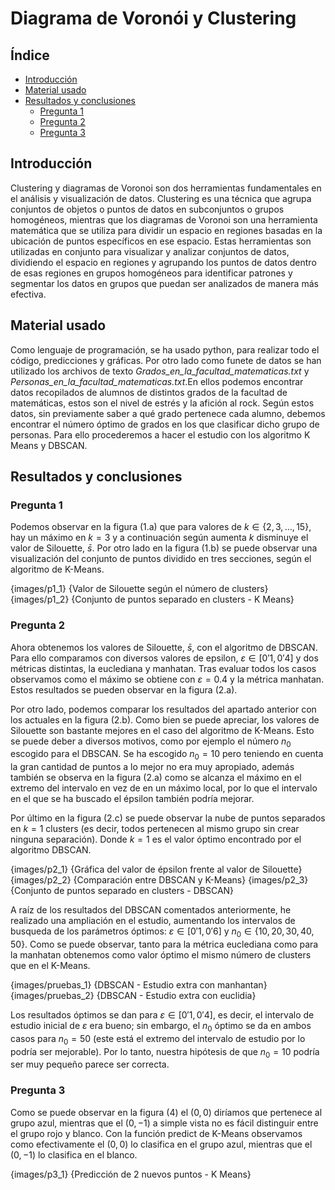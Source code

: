# Diagrama de Voronói y Clustering

## Índice

 - [Introducción](#id0)
 - [Material usado](#id1)
 - [Resultados y conclusiones](#id2)
     - [Pregunta 1](#id2.1)
     - [Pregunta 2](#id2.2)
     - [Pregunta 3](#id2.3)



## Introducción <a name=id0> </a>
	
Clustering y diagramas de Voronoi son dos herramientas fundamentales en el análisis y visualización de datos. Clustering es una técnica
que agrupa conjuntos de objetos o puntos de datos en subconjuntos o grupos homogéneos, mientras que los diagramas de Voronoi son una
herramienta matemática que se utiliza para dividir un espacio en regiones basadas en la ubicación de puntos específicos en ese espacio.
Estas herramientas son utilizadas en conjunto para visualizar y analizar conjuntos de datos, dividiendo el espacio en regiones y agrupando
los puntos de datos dentro de esas regiones en grupos homogéneos para identificar patrones y segmentar los datos en grupos que puedan ser
analizados de manera más efectiva.

## Material usado <a name=id1> </a>
	
Como lenguaje de programación, se ha usado python, para realizar todo el código, predicciones y gráficas. Por otro lado como funete de datos
se han utilizado los archivos de texto *Grados_en_la_facultad_matematicas.txt* y *Personas_en_la_facultad_matematicas.txt*.En ellos podemos
encontrar datos recopilados de alumnos de distintos grados de la facultad de matemáticas, estos son el nivel de estrés y la afición al rock.
Según estos datos, sin previamente saber a qué grado pertenece cada alumno, debemos encontrar el número óptimo de grados en los que clasificar
dicho grupo de personas. Para ello procederemos a hacer el estudio con los algoritmo K Means y DBSCAN.
	
## Resultados y conclusiones <a name=id2> </a>
	
### Pregunta 1 <a name=id2.1> </a>
	
Podemos observar en la figura (1.a) que para valores de $k\in \{2,3,\dots, 15\}$, hay un máximo en $k = 3$ y a continuación según aumenta $k$
disminuye el valor de Silouette, $\bar{s}$. Por otro lado en la figura (1.b) se puede observar una visualización del conjunto de puntos dividido
en tres secciones, según el algoritmo de K-Means.
	
{images/p1_1} {Valor de Silouette según el número de clusters}
{images/p1_2} {Conjunto de puntos separado en clusters - K Means}

### Pregunta 2 <a name=id2.2> </a>
	
Ahora obtenemos los valores de Silouette, $\bar{s}$, con el algoritmo de DBSCAN. Para ello comparamos con diversos valores de epsilon, 
$\varepsilon \in [0'1,0'4]$ y dos métricas distintas, la euclediana y manhatan. Tras evaluar todos los casos observamos como el máximo se 
obtiene con $\varepsilon = 0.4$ y la métrica manhatan. Estos resultados se pueden observar en la figura (2.a).
	
Por otro lado, podemos comparar los resultados del apartado anterior con los actuales en la figura (2.b). Como bien se puede apreciar,
los valores de Silouette son bastante mejores en el caso del algoritmo de K-Means. Esto se puede deber a diversos motivos, como por ejemplo
el número $n_0$ escogido para el DBSCAN. Se ha escogido $n_0 = 10$ pero teniendo en cuenta la gran cantidad de puntos a lo mejor no era muy
apropiado, además también se observa en la figura (2.a) como se alcanza el máximo en el extremo del intervalo en vez de en un máximo local,
por lo que el intervalo en el que se ha buscado el épsilon también podría mejorar.
	
Por último en la figura (2.c) se puede observar la nube de puntos separados en $k=1$ clusters (es decir, todos pertenecen al mismo grupo
sin crear ninguna separación). Donde $k = 1$ es el valor óptimo encontrado por el algoritmo DBSCAN.
	
{images/p2_1} {Gráfica del valor de épsilon frente al valor de   Silouette}
{images/p2_2} {Comparación entre DBSCAN y K-Means}
{images/p2_3} {Conjunto de puntos separado en clusters - DBSCAN}

A raíz de los resultados del DBSCAN comentados anteriormente, he realizado una ampliación en el estudio, aumentando los intervalos de
busqueda de los parámetros óptimos: $\varepsilon \in [0'1,0'6]$ y $n_0 \in \{10,20,30,40,50\}$. Como se puede observar, tanto para la
métrica euclediana como para la manhatan obtenemos como valor óptimo el mismo número de clusters que en el K-Means. 
	
{images/pruebas_1} {DBSCAN - Estudio extra con manhantan}
{images/pruebas_2} {DBSCAN - Estudio extra con euclidia}

Los resultados óptimos se dan para $\varepsilon \in [0'1, 0'4]$, es decir, el intervalo de estudio inicial de $\varepsilon$ era bueno;
sin embargo, el $n_0$ óptimo se da en ambos casos para $n_0 = 50$ (este está el extremo del intervalo de estudio por lo podría ser mejorable).
Por lo tanto, nuestra hipótesis de que $n_0 = 10$ podría ser muy pequeño parece ser correcta.
	
### Pregunta 3 <a name=id2.3> </a>
	
Como se puede observar en la figura (4) el $(0,0)$ diríamos que pertenece al grupo azul, mientras que el $(0,-1)$ a simple vista no es fácil
distinguir entre el grupo rojo y blanco. Con la función predict de K-Means observamos como efectivamente el $(0,0)$ lo clasifica en el grupo azul,
mientras que el $(0,-1)$ lo clasifica en el blanco.
	
{images/p3_1} {Predicción de 2 nuevos puntos - K Means}




